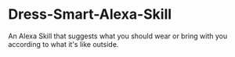 # Dress-Smart-Alexa-Skill
An Alexa Skill that suggests what you should wear or bring with you according to what it's like outside.
